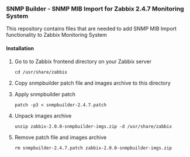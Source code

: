 ### SNMP Builder - SNMP MIB Import for Zabbix 2.4.7 Monitoring System

This repository contains files that are needed to add SNMP MIB Import functionality to Zabbix Monitoring System

#### Installation
1. Go to to Zabbix frontend directory on your Zabbix server

   ```shell
   cd /usr/share/zabbix
   ```
2. Copy snmpbuilder patch file and images archive to this directory
3. Apply snmpbuilder patch

   ```shell
   patch -p3 < snmpbuilder-2.4.7.patch
   ```
4. Unpack images archive

   ```shell
   unzip zabbix-2.0.0-snmpbuilder-imgs.zip -d /usr/share/zabbix
   ```
5. Remove patch file and images archive

   ```shell
   rm snmpbuilder-2.4.7.patch zabbix-2.0.0-snmpbuilder-imgs.zip
